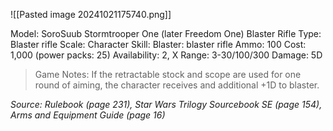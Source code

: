 ![[Pasted image 20241021175740.png]]

Model: SoroSuub Stormtrooper One
(later Freedom One) Blaster Rifle
Type: Blaster rifle
Scale: Character
Skill: Blaster: blaster rifle
Ammo: 100
Cost: 1,000 (power packs: 25)
Availability: 2, X
Range: 3-30/100/300
Damage: 5D

> Game Notes: 
> If the retractable stock and scope are used for one round of aiming, the character receives and additional +1D to blaster.

*Source: Rulebook (page 231), Star Wars Trilogy Sourcebook SE (page 154), Arms and Equipment Guide (page 16)*